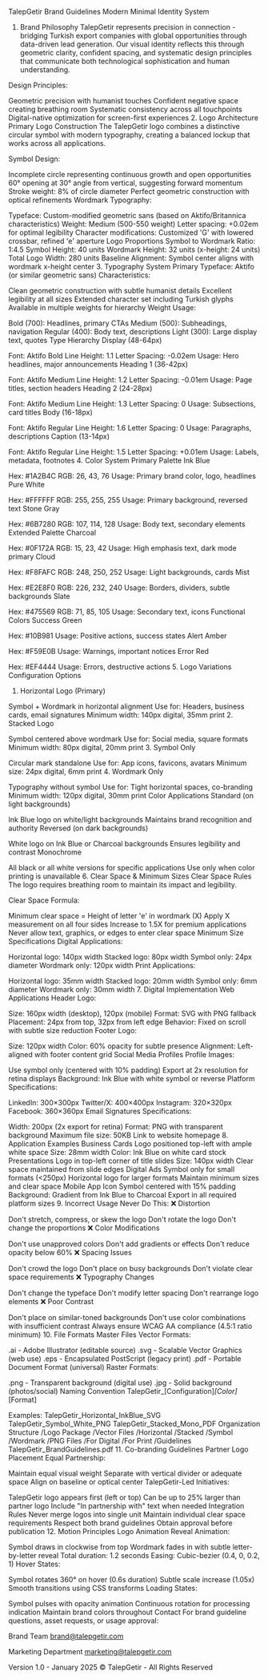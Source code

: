 TalepGetir Brand Guidelines
Modern Minimal Identity System
1. Brand Philosophy
TalepGetir represents precision in connection - bridging Turkish export companies with global opportunities through data-driven lead generation. Our visual identity reflects this through geometric clarity, confident spacing, and systematic design principles that communicate both technological sophistication and human understanding.

Design Principles:

Geometric precision with humanist touches
Confident negative space creating breathing room
Systematic consistency across all touchpoints
Digital-native optimization for screen-first experiences
2. Logo Architecture
Primary Logo Construction
The TalepGetir logo combines a distinctive circular symbol with modern typography, creating a balanced lockup that works across all applications.

Symbol Design:

Incomplete circle representing continuous growth and open opportunities
60° opening at 30° angle from vertical, suggesting forward momentum
Stroke weight: 8% of circle diameter
Perfect geometric construction with optical refinements
Wordmark Typography:

Typeface: Custom-modified geometric sans (based on Aktifo/Britannica characteristics)
Weight: Medium (500-550 weight)
Letter spacing: +0.02em for optimal legibility
Character modifications: Customized 'G' with lowered crossbar, refined 'e' aperture
Logo Proportions
Symbol to Wordmark Ratio: 1:4.5
Symbol Height: 40 units
Wordmark Height: 32 units (x-height: 24 units)
Total Logo Width: 280 units
Baseline Alignment: Symbol center aligns with wordmark x-height center
3. Typography System
Primary Typeface: Aktifo (or similar geometric sans)
Characteristics:

Clean geometric construction with subtle humanist details
Excellent legibility at all sizes
Extended character set including Turkish glyphs
Available in multiple weights for hierarchy
Weight Usage:

Bold (700): Headlines, primary CTAs
Medium (500): Subheadings, navigation
Regular (400): Body text, descriptions
Light (300): Large display text, quotes
Type Hierarchy
Display (48-64px)

Font: Aktifo Bold
Line Height: 1.1
Letter Spacing: -0.02em
Usage: Hero headlines, major announcements
Heading 1 (36-42px)

Font: Aktifo Medium
Line Height: 1.2
Letter Spacing: -0.01em
Usage: Page titles, section headers
Heading 2 (24-28px)

Font: Aktifo Medium
Line Height: 1.3
Letter Spacing: 0
Usage: Subsections, card titles
Body (16-18px)

Font: Aktifo Regular
Line Height: 1.6
Letter Spacing: 0
Usage: Paragraphs, descriptions
Caption (13-14px)

Font: Aktifo Regular
Line Height: 1.5
Letter Spacing: +0.01em
Usage: Labels, metadata, footnotes
4. Color System
Primary Palette
Ink Blue

Hex: 
#1A2B4C
RGB: 26, 43, 76
Usage: Primary brand color, logo, headlines
Pure White

Hex: 
#FFFFFF
RGB: 255, 255, 255
Usage: Primary background, reversed text
Stone Gray

Hex: 
#6B7280
RGB: 107, 114, 128
Usage: Body text, secondary elements
Extended Palette
Charcoal

Hex: 
#0F172A
RGB: 15, 23, 42
Usage: High emphasis text, dark mode primary
Cloud

Hex: 
#F8FAFC
RGB: 248, 250, 252
Usage: Light backgrounds, cards
Mist

Hex: 
#E2E8F0
RGB: 226, 232, 240
Usage: Borders, dividers, subtle backgrounds
Slate

Hex: 
#475569
RGB: 71, 85, 105
Usage: Secondary text, icons
Functional Colors
Success Green

Hex: 
#10B981
Usage: Positive actions, success states
Alert Amber

Hex: 
#F59E0B
Usage: Warnings, important notices
Error Red

Hex: 
#EF4444
Usage: Errors, destructive actions
5. Logo Variations
Configuration Options
1. Horizontal Logo (Primary)

Symbol + Wordmark in horizontal alignment
Use for: Headers, business cards, email signatures
Minimum width: 140px digital, 35mm print
2. Stacked Logo

Symbol centered above wordmark
Use for: Social media, square formats
Minimum width: 80px digital, 20mm print
3. Symbol Only

Circular mark standalone
Use for: App icons, favicons, avatars
Minimum size: 24px digital, 6mm print
4. Wordmark Only

Typography without symbol
Use for: Tight horizontal spaces, co-branding
Minimum width: 120px digital, 30mm print
Color Applications
Standard (on light backgrounds)

Ink Blue logo on white/light backgrounds
Maintains brand recognition and authority
Reversed (on dark backgrounds)

White logo on Ink Blue or Charcoal backgrounds
Ensures legibility and contrast
Monochrome

All black or all white versions for specific applications
Use only when color printing is unavailable
6. Clear Space & Minimum Sizes
Clear Space Rules
The logo requires breathing room to maintain its impact and legibility.

Clear Space Formula:

Minimum clear space = Height of letter 'e' in wordmark (X)
Apply X measurement on all four sides
Increase to 1.5X for premium applications
Never allow text, graphics, or edges to enter clear space
Minimum Size Specifications
Digital Applications:

Horizontal logo: 140px width
Stacked logo: 80px width
Symbol only: 24px diameter
Wordmark only: 120px width
Print Applications:

Horizontal logo: 35mm width
Stacked logo: 20mm width
Symbol only: 6mm diameter
Wordmark only: 30mm width
7. Digital Implementation
Web Applications
Header Logo:

Size: 160px width (desktop), 120px (mobile)
Format: SVG with PNG fallback
Placement: 24px from top, 32px from left edge
Behavior: Fixed on scroll with subtle size reduction
Footer Logo:

Size: 120px width
Color: 60% opacity for subtle presence
Alignment: Left-aligned with footer content grid
Social Media Profiles
Profile Images:

Use symbol only (centered with 10% padding)
Export at 2x resolution for retina displays
Background: Ink Blue with white symbol or reverse
Platform Specifications:

LinkedIn: 300×300px
Twitter/X: 400×400px
Instagram: 320×320px
Facebook: 360×360px
Email Signatures
Specifications:

Width: 200px (2x export for retina)
Format: PNG with transparent background
Maximum file size: 50KB
Link to website homepage
8. Application Examples
Business Cards
Logo positioned top-left with ample white space
Size: 28mm width
Color: Ink Blue on white card stock
Presentations
Logo in top-left corner of title slides
Size: 140px width
Clear space maintained from slide edges
Digital Ads
Symbol only for small formats (<250px)
Horizontal logo for larger formats
Maintain minimum sizes and clear space
Mobile App Icon
Symbol centered with 15% padding
Background: Gradient from Ink Blue to Charcoal
Export in all required platform sizes
9. Incorrect Usage
Never Do This:
❌ Distortion

Don't stretch, compress, or skew the logo
Don't rotate the logo
Don't change the proportions
❌ Color Modifications

Don't use unapproved colors
Don't add gradients or effects
Don't reduce opacity below 60%
❌ Spacing Issues

Don't crowd the logo
Don't place on busy backgrounds
Don't violate clear space requirements
❌ Typography Changes

Don't change the typeface
Don't modify letter spacing
Don't rearrange logo elements
❌ Poor Contrast

Don't place on similar-toned backgrounds
Don't use color combinations with insufficient contrast
Always ensure WCAG AA compliance (4.5:1 ratio minimum)
10. File Formats
Master Files
Vector Formats:

.ai - Adobe Illustrator (editable source)
.svg - Scalable Vector Graphics (web use)
.eps - Encapsulated PostScript (legacy print)
.pdf - Portable Document Format (universal)
Raster Formats:

.png - Transparent background (digital use)
.jpg - Solid background (photos/social)
Naming Convention
TalepGetir_[Configuration]_[Color]_[Format]

Examples:
TalepGetir_Horizontal_InkBlue_SVG
TalepGetir_Symbol_White_PNG
TalepGetir_Stacked_Mono_PDF
Organization Structure
/Logo Package
  /Vector Files
    /Horizontal
    /Stacked
    /Symbol
    /Wordmark
  /PNG Files
    /For Digital
    /For Print
  /Guidelines
    TalepGetir_BrandGuidelines.pdf
11. Co-branding Guidelines
Partner Logo Placement
Equal Partnership:

Maintain equal visual weight
Separate with vertical divider or adequate space
Align on baseline or optical center
TalepGetir-Led Initiatives:

TalepGetir logo appears first (left or top)
Can be up to 25% larger than partner logo
Include "In partnership with" text when needed
Integration Rules
Never merge logos into single unit
Maintain individual clear space requirements
Respect both brand guidelines
Obtain approval before publication
12. Motion Principles
Logo Animation
Reveal Animation:

Symbol draws in clockwise from top
Wordmark fades in with subtle letter-by-letter reveal
Total duration: 1.2 seconds
Easing: Cubic-bezier (0.4, 0, 0.2, 1)
Hover States:

Symbol rotates 360° on hover (0.6s duration)
Subtle scale increase (1.05x)
Smooth transitions using CSS transforms
Loading States:

Symbol pulses with opacity animation
Continuous rotation for processing indication
Maintain brand colors throughout
Contact
For brand guideline questions, asset requests, or usage approval:

Brand Team brand@talepgetir.com

Marketing Department marketing@talepgetir.com

Version 1.0 - January 2025 © TalepGetir - All Rights Reserved

